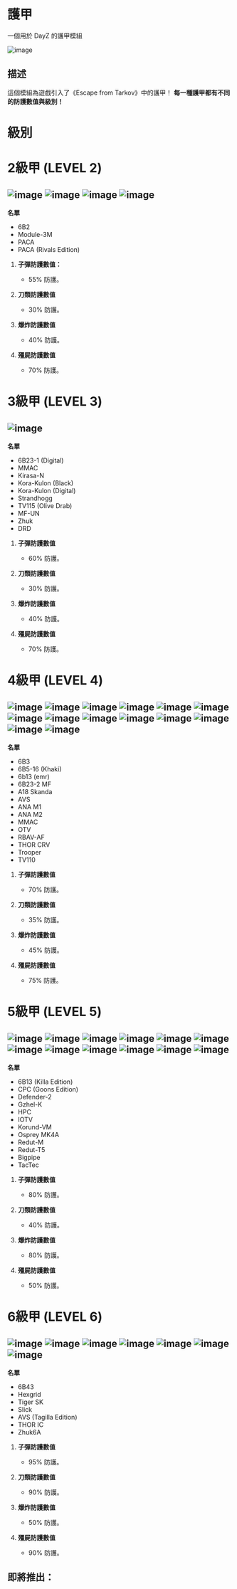 # 護甲

一個用於 DayZ 的護甲模組

![image](/Wiki/logos/Armors.jpg)


## 描述

這個模組為遊戲引入了《Escape from Tarkov》中的護甲！
**每一種護甲都有不同的防護數值與級別！**

# 級別

# 2級甲 (LEVEL 2)

## ![image](/Wiki/logos/PACA.png) ![image](/Wiki/logos/6B2.png) ![image](/Wiki/logos/Module.png) ![image](/Wiki/logos/PACATR.png) 
 
**名單**
   - 6B2
   - Module-3M
   - PACA
   - PACA (Rivals Edition)

1. **子彈防護數值：**
   - 55% 防護。
   
2. **刀類防護數值**
   - 30% 防護。

3. **爆炸防護數值**
   - 40% 防護。
   
4. **殭屍防護數值**
   - 70% 防護。

# 3級甲 (LEVEL 3)

## ![image](/Wiki/logos/UN.png) 

**名單**
   - 6B23-1 (Digital)
   - MMAC
   - Kirasa-N
   - Kora-Kulon (Black)
   - Kora-Kulon (Digital)
   - Strandhogg
   - TV115 (Olive Drab)
   - MF-UN
   - Zhuk
   - DRD

1. **子彈防護數值**
   - 60% 防護。

2. **刀類防護數值**
   - 30% 防護。

3. **爆炸防護數值**
   - 40% 防護。
   
4. **殭屍防護數值**
   - 70% 防護。
   
# 4級甲 (LEVEL 4)

## ![image](/Wiki/logos/MMAC.png) ![image](/Wiki/logos/6B3.png) ![image](/Wiki/logos/6B5.png) ![image](/Wiki/logos/6b13EMR.png) ![image](/Wiki/logos/6B23MF.png) ![image](/Wiki/logos/A18.png) ![image](/Wiki/logos/AVSRG.png) ![image](/Wiki/logos/M1.png) ![image](/Wiki/logos/M2.png) ![image](/Wiki/logos/OTV.png) ![image](/Wiki/logos/RBAV.png) ![image](/Wiki/logos/THORCRV.png) ![image](/Wiki/logos/Trooper.png) ![image](/Wiki/logos/TV110.png) 

**名單**
   - 6B3
   - 6B5-16 (Khaki)
   - 6b13 (emr)
   - 6B23-2 MF
   - A18 Skanda
   - AVS
   - ANA M1
   - ANA M2
   - MMAC
   - OTV
   - RBAV-AF
   - THOR CRV
   - Trooper
   - TV110

1. **子彈防護數值**
   - 70% 防護。

2. **刀類防護數值**
   - 35% 防護。

3. **爆炸防護數值**
   - 45% 防護。
   
4. **殭屍防護數值**
   - 75% 防護。
   
# 5級甲 (LEVEL 5)

## ![image](/Wiki/logos/Gzhel.png) ![image](/Wiki/logos/RedutM.png) ![image](/Wiki/logos/RedutT5.png) ![image](/Wiki/logos/TacTec.png) ![image](/Wiki/logos/Osprey.png) ![image](/Wiki/logos/Korund.png) ![image](/Wiki/logos/IOTV.png) ![image](/Wiki/logos/HPC.png) ![image](/Wiki/logos/Defender2.png) ![image](/Wiki/logos/CPCGE.png) ![image](/Wiki/logos/6B13KE.png) ![image](/Wiki/logos/Bigpipe.png) 

**名單**
   - 6B13 (Killa Edition)
   - CPC (Goons Edition)
   - Defender-2
   - Gzhel-K
   - HPC
   - IOTV
   - Korund-VM
   - Osprey MK4A
   - Redut-M
   - Redut-T5
   - Bigpipe
   - TacTec

1. **子彈防護數值**
   - 80% 防護。

2. **刀類防護數值**
   - 40% 防護。

3. **爆炸防護數值**
   - 80% 防護。
   
4. **殭屍防護數值**
   - 50% 防護。
   
# 6級甲 (LEVEL 6)

## ![image](/Wiki/logos/Hexgrid.png) ![image](/Wiki/logos/6B43.png) ![image](/Wiki/logos/Slick.png) ![image](/Wiki/logos/AVS.png) ![image](/Wiki/logos/THORIC.png) ![image](/Wiki/logos/Zhuk6A.png) ![image](/Wiki/logos/TigerSK.png) 

**名單**
   - 6B43
   - Hexgrid
   - Tiger SK
   - Slick
   - AVS (Tagilla Edition)
   - THOR IC
   - Zhuk6A

1. **子彈防護數值**
   - 95% 防護。

2. **刀類防護數值**
   - 90% 防護。

3. **爆炸防護數值**
   - 50% 防護。
   
4. **殭屍防護數值**
   - 90% 防護。
   
## 即將推出：

